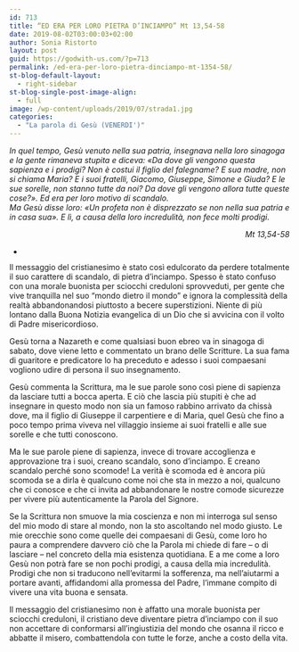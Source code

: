 ```yaml
---
id: 713
title: “ED ERA PER LORO PIETRA D’INCIAMPO” Mt 13,54-58
date: 2019-08-02T03:00:03+02:00
author: Sonia Ristorto
layout: post
guid: https://godwith-us.com/?p=713
permalink: /ed-era-per-loro-pietra-dinciampo-mt-1354-58/
st-blog-default-layout:
  - right-sidebar
st-blog-single-post-image-align:
  - full
image: /wp-content/uploads/2019/07/strada1.jpg
categories:
  - "La parola di Gesù (VENERDI')"
---
```

_In quel tempo, Gesù venuto nella sua patria, insegnava nella loro sinagoga e la gente rimaneva stupita e diceva: «Da dove gli vengono questa sapienza e i prodigi? Non è costui il figlio del falegname? E sua madre, non si chiama Maria? E i suoi fratelli, Giacomo, Giuseppe, Simone e Giuda? E le sue sorelle, non stanno tutte da noi? Da dove gli vengono allora tutte queste cose?». Ed era per loro motivo di scandalo.  
Ma Gesù disse loro: «Un profeta non è disprezzato se non nella sua patria e in casa sua». E lì, a causa della loro incredulità, non fece molti prodigi._

<p style="text-align:right">
  <em>Mt 13,54-58</em>
</p>

<ul class="wp-block-gallery columns-1 is-cropped">
  <li class="blocks-gallery-item">
    <figure><img src="https://godwith-us.com/wp-content/uploads/2019/07/fiori.jpg" alt="" data-id="714" data-link="https://godwith-us.com/?attachment_id=714" class="wp-image-714" /></figure>
  </li>
</ul>

Il messaggio del cristianesimo è stato così edulcorato da perdere totalmente il suo carattere di scandalo, di pietra d’inciampo. Spesso è stato confuso con una morale buonista per sciocchi creduloni sprovveduti, per gente che vive tranquilla nel suo “mondo dietro il mondo” e ignora la complessità della realtà abbandonandosi piuttosto a becere superstizioni. Niente di più lontano dalla Buona Notizia evangelica di un Dio che si avvicina con il volto di Padre misericordioso.

Gesù torna a Nazareth e come qualsiasi buon ebreo va in sinagoga di sabato, dove viene letto e commentato un brano delle Scritture. La sua fama di guaritore e predicatore lo ha preceduto e adesso i suoi compaesani vogliono udire di persona il suo insegnamento.

Gesù commenta la Scrittura, ma le sue parole sono così piene di sapienza da lasciare tutti a bocca aperta. E ciò che lascia più stupiti è che ad insegnare in questo modo non sia un famoso rabbino arrivato da chissà dove, ma il figlio di Giuseppe il carpentiere e di Maria, quel Gesù che fino a poco tempo prima viveva nel villaggio insieme ai suoi fratelli e alle sue sorelle e che tutti conoscono. 

Ma le sue parole piene di sapienza, invece di trovare accoglienza e approvazione tra i suoi, creano scandalo, sono d’inciampo. E creano scandalo perché sono scomode! La verità è scomoda ed è ancora più scomoda se a dirla è qualcuno come noi che sta in mezzo a noi, qualcuno che ci conosce e che ci invita ad abbandonare le nostre comode sicurezze per vivere più autenticamente la Parola del Signore.

Se la Scrittura non smuove la mia coscienza e non mi interroga sul senso del mio modo di stare al mondo, non la sto ascoltando nel modo giusto. Le mie orecchie sono come quelle dei compaesani di Gesù, come loro ho paura a comprendere davvero ciò che la Parola mi chiede di fare – o di lasciare – nel concreto della mia esistenza quotidiana. E a me come a loro Gesù non potrà fare se non pochi prodigi, a causa della mia incredulità. Prodigi che non si traducono nell’evitarmi la sofferenza, ma nell’aiutarmi a portare avanti, affidandomi alla promessa del Padre, l’immane compito di vivere una vita buona e sensata.

Il messaggio del cristianesimo non è affatto una morale buonista per sciocchi creduloni, il cristiano deve diventare pietra d’inciampo con il suo non accettare di conformarsi all’ingiustizia del mondo che osanna il ricco e abbatte il misero, combattendola con tutte le forze, anche a costo della vita.